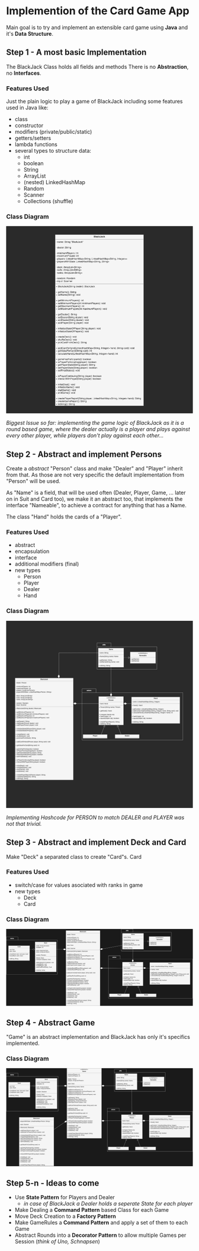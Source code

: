 # Implemention of the Card Game App

Main goal is to try and implement an extensible card game using **Java** and it's **Data Structure**.

## Step 1 - A most basic Implementation
The BlackJack Class holds all fields and methods
There is no **Abstraction**, no **Interfaces**.

### Features Used
Just the plain logic to play a game of BlackJack including some features used in Java like:
 - class
 - constructor
 - modifiers (private/public/static)
 - getters/setters
 - lambda functions
 - several types to structure data:
   - int
   - boolean
   - String
   - ArrayList
   - (nested) LinkedHashMap
   - Random
   - Scanner
   - Collections (shuffle)

### Class Diagram
![Step 1](uml-models/step1.png)


*Biggest Issue so far: implementing the game logic of BlackJack as it is a round based game, where the dealer actually is a player and plays against every other player, while players don't play against each other...*


## Step 2 - Abstract and implement Persons
Create a *abstract* "Person" class and make "Dealer" and "Player" inherit from that. As those are not very specific the default implementation from "Person" will be used.

As "Name" is a field, that will be used often (Dealer, Player, Game, ... later on in Suit and Card too), we make it an abstract too, that implements the interface "Nameable", to achieve a contract for anything that has a Name.

The class "Hand" holds the cards of a "Player".

### Features Used
 - abstract
 - encapsulation
 - interface
 - additional modifiers (final)
 - new types
   - Person
   - Player
   - Dealer
   - Hand

### Class Diagram
![Step 2](uml-models/step2.png)

*Implementing Hashcode for PERSON to match DEALER and PLAYER was not that trivial.*

## Step 3 - Abstract and implement Deck and Card
Make "Deck" a separated class to create "Card"s. Card

### Features Used
 - switch/case for values asociated with ranks in game
 - new types
   - Deck
   - Card

### Class Diagram
![Step 3](uml-models/step3.png)

## Step 4 - Abstract Game
"Game" is an abstract implementation and BlackJack has only it's specifics implemented.

### Class Diagram
![Step 4](uml-models/step4.png)


## Step 5-n - Ideas to come
- Use **State Pattern** for Players and Dealer
  - *in case of BlackJack a Dealer holds a seperate State for each player*
- Make Dealing a **Command Pattern** based Class for each Game
- Move Deck Creation to a **Factory Pattern**
- Make GameRules a **Command Pattern** and apply a set of them to each Game
- Abstract Rounds into a **Decorator Pattern** to allow multiple Games per Session (*think of Uno, Schnapsen*)
